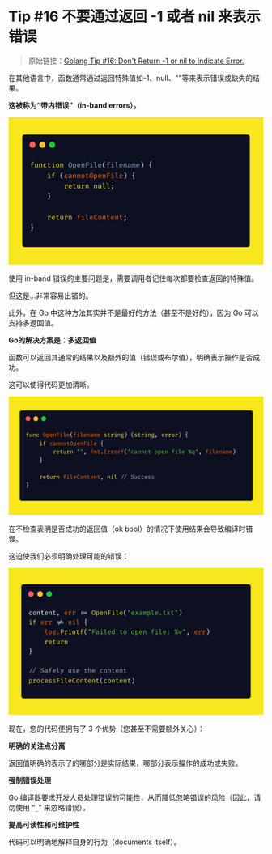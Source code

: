 # Tip #16 不要通过返回 -1 或者 nil 来表示错误

> 原始链接：[Golang Tip #16: Don't Return -1 or nil to Indicate Error.](https://twitter.com/func25/status/1755903433671106993)
>

在其他语言中，函数通常通过返回特殊值如-1、null、""等来表示错误或缺失的结果。

**这被称为“带内错误”（in-band errors）。**

![](./images/016/001.png)

使用 in-band 错误的主要问题是，需要调用者记住每次都要检查返回的特殊值。

但这是...非常容易出错的。

此外，在 Go 中这种方法其实并不是最好的方法（甚至不是好的），因为 Go 可以支持多返回值。

**Go的解决方案是：多返回值**

函数可以返回其通常的结果以及额外的值（错误或布尔值），明确表示操作是否成功。

这可以使得代码更加清晰。

![](./images/016/002.png)

在不检查表明是否成功的返回值（ok bool）的情况下使用结果会导致编译时错误。

这迫使我们必须明确处理可能的错误：

![](./images/016/003.png)

现在，您的代码便拥有了 3 个优势（您甚至不需要额外关心）：

**明确的关注点分离**

返回值明确的表示了的哪部分是实际结果，哪部分表示操作的成功或失败。

**强制错误处理**

Go 编译器要求开发人员处理错误的可能性，从而降低忽略错误的风险（因此，请勿使用 “`_`” 来忽略错误）。

**提高可读性和可维护性**

代码可以明确地解释自身的行为（documents itself）。